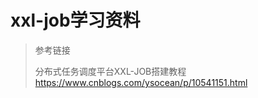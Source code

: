 # xxl-job学习资料

> 参考链接
> 
> 分布式任务调度平台XXL-JOB搭建教程
> <https://www.cnblogs.com/ysocean/p/10541151.html>
>
>
>
>
>
>
>
>
